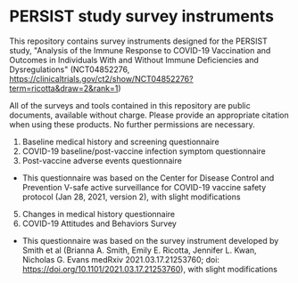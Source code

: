 # PERSIST study survey instruments

This repository contains survey instruments designed for the PERSIST study, "Analysis of the Immune Response to COVID-19 Vaccination and Outcomes in Individuals With and Without Immune Deficiencies and Dysregulations" 
(NCT04852276, https://clinicaltrials.gov/ct2/show/NCT04852276?term=ricotta&draw=2&rank=1)

All of the surveys and tools contained in this repository are public documents, available without charge. Please provide an appropriate citation when using these products. No further permissions are necessary.

1. Baseline medical history and screening questionnaire
2. COVID-19 baseline/post-vaccine infection symptom questionnaire
3. Post-vaccine adverse events questionnaire
  - This questionnaire was based on the Center for Disease Control and Prevention V-safe active surveillance for COVID-19 vaccine safety protocol (Jan 28, 2021, version 2), with slight modifications
5. Changes in medical history questionnaire
6. COVID-19 Attitudes and Behaviors Survey
  - This questionnaire was based on the survey instrument developed by Smith et al (Brianna A. Smith, Emily E. Ricotta, Jennifer L. Kwan, Nicholas G. Evans
medRxiv 2021.03.17.21253760; doi: https://doi.org/10.1101/2021.03.17.21253760), with slight modifications



